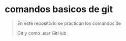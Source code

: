 # comandos basicos de git

> En este repositorio se practican los comandos de 
>
> Git y como usar GitHub
